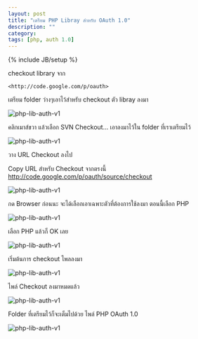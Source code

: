 ```yaml
---
layout: post
title: "เตรียม PHP Libray สำหรับ OAuth 1.0"
description: ""
category: 
tags: [php, auth 1.0]
---
```

{% include JB/setup %}

checkout library จาก 

	<http://code.google.com/p/oauth>
	
เตรียม folder ว่างๆเอาไว้สำหรับ checkout ตัว libray ลงมา

![php-lib-auth-v1](https://raw.github.com/ilmsg/ilmsg.github.com/master/_upload/php-lib-auth-v1-1.png)

คลิกเมาส์ขวา แล้วเลือก SVN Checkout... เอาลงมาไว้ใน folder ที่เราเตรียมไว้

![php-lib-auth-v1](https://raw.github.com/ilmsg/ilmsg.github.com/master/_upload/php-lib-auth-v1-2.png)

วาง URL Checkout ลงไป

Copy URL สำหรับ Checkout จากตรงนี้ <http://code.google.com/p/oauth/source/checkout>

![php-lib-auth-v1](https://raw.github.com/ilmsg/ilmsg.github.com/master/_upload/php-lib-auth-v1-3.png)

กด Browser ก่อนนะ จะได้เลือกเอาเฉพาะตัวที่ต้องการใช้ลงมา ตอนนี้เลือก PHP

![php-lib-auth-v1](https://raw.github.com/ilmsg/ilmsg.github.com/master/_upload/php-lib-auth-v1-5.png)

เลือก PHP แล้วก็ OK เลย

![php-lib-auth-v1](https://raw.github.com/ilmsg/ilmsg.github.com/master/_upload/php-lib-auth-v1-6.png)

เริ่มต้นการ checkout ไพลลงมา

![php-lib-auth-v1](https://raw.github.com/ilmsg/ilmsg.github.com/master/_upload/php-lib-auth-v1-7.png)

ไพล์ Checkout ลงมาหมดแล้ว

![php-lib-auth-v1](https://raw.github.com/ilmsg/ilmsg.github.com/master/_upload/php-lib-auth-v1-8.png)

Folder ที่เตรียมไว้ก็จะเต็มไปด้วย ไพล์ PHP OAuth 1.0 

![php-lib-auth-v1](https://raw.github.com/ilmsg/ilmsg.github.com/master/_upload/php-lib-auth-v1-9.png)

